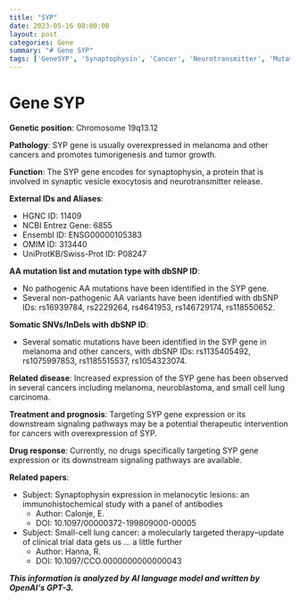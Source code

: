 ```yaml
---
title: "SYP"
date: 2023-05-16 00:00:00
layout: post
categories: Gene
summary: "# Gene SYP"
tags: ['GeneSYP', 'Synaptophysin', 'Cancer', 'Neurotransmitter', 'Mutation', 'TherapeuticIntervention', 'DrugResponse', 'ClinicalTrials']
---
```


# Gene SYP

**Genetic position**: Chromosome 19q13.12

**Pathology**: SYP gene is usually overexpressed in melanoma and other cancers and promotes tumorigenesis and tumor growth.

**Function**: The SYP gene encodes for synaptophysin, a protein that is involved in synaptic vesicle exocytosis and neurotransmitter release.

**External IDs and Aliases**:
- HGNC ID: 11409
- NCBI Entrez Gene: 6855
- Ensembl ID: ENSG00000105383
- OMIM ID: 313440
- UniProtKB/Swiss-Prot ID: P08247

**AA mutation list and mutation type with dbSNP ID**:
- No pathogenic AA mutations have been identified in the SYP gene.
- Several non-pathogenic AA variants have been identified with dbSNP IDs: rs16939784, rs2229264, rs4641953, rs146729174, rs118550652.

**Somatic SNVs/InDels with dbSNP ID**:
- Several somatic mutations have been identified in the SYP gene in melanoma and other cancers, with dbSNP IDs: rs1135405492, rs1075997853, rs1185515537, rs1054323074.

**Related disease**: Increased expression of the SYP gene has been observed in several cancers including melanoma, neuroblastoma, and small cell lung carcinoma.

**Treatment and prognosis**: Targeting SYP gene expression or its downstream signaling pathways may be a potential therapeutic intervention for cancers with overexpression of SYP.

**Drug response**: Currently, no drugs specifically targeting SYP gene expression or its downstream signaling pathways are available.

**Related papers**:
- Subject: Synaptophysin expression in melanocytic lesions: an immunohistochemical study with a panel of antibodies
  - Author: Calonje, E.
  - DOI: 10.1097/00000372-199809000-00005
- Subject: Small-cell lung cancer: a molecularly targeted therapy–update of clinical trial data gets us ... a little further
  - Author: Hanna, R.
  - DOI: 10.1097/CCO.0000000000000043

**_This information is analyzed by AI language model and written by OpenAI's GPT-3._**